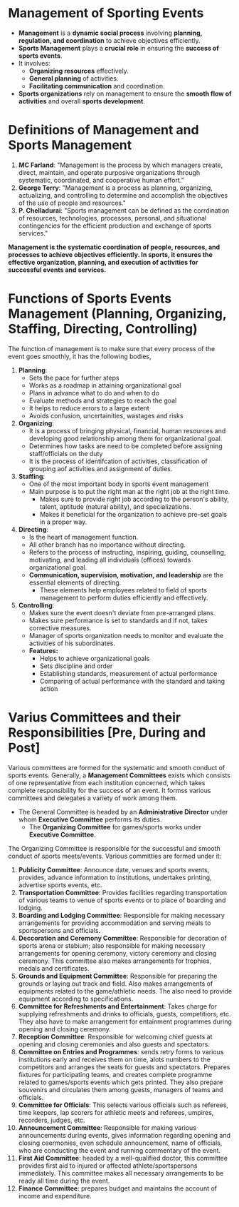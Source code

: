 # Management of Sporting Events
- **Management** is a **dynamic social process** involving **planning, regulation, and coordination** to achieve objectives efficiently.  
- **Sports Management** plays a **crucial role** in ensuring the **success of sports events**.  
- It involves:  
  - **Organizing resources** effectively.  
  - **General planning** of activities.  
  - **Facilitating communication** and coordination.  
- **Sports organizations** rely on management to ensure the **smooth flow of activities** and overall **sports development**.

# Definitions of Management and Sports Management
1. **MC Farland**: "Management is the process by which managers create, direct, maintain, and operate purposive organizations through systematic, coordinated, and cooperative human effort." 
2. **George Terry**: "Management is a process as planning, organizing, actualizing, and controlling to determine and accomplish the objectives of the use of people and resources." 
3. **P. Chelladurai**: "Sports management can be defined as the corrdination of resources, technologies, processes, personal, and situational contingencies for the efficient production and exchange of sports services." 

**Management is the systematic coordination of people, resources, and processes to achieve objectives efficiently. In sports, it ensures the effective organization, planning, and execution of activities for successful events and services.**

# Functions of Sports Events Management (Planning, Organizing, Staffing, Directing, Controlling)
The function of management is to make sure that every process of the event goes smoothly, it has the following bodies, 

1. **Planning**: 
    - Sets the pace for further steps
    - Works as a roadmap in attaining organizational goal 
    - Plans in advance what to do and when to do 
    - Evaluate methods and strategies to reach the goal
    - It helps to reduce errors to a large extent
    - Avoids confusion, uncertainities, wastages and risks 
2. **Organizing**: 
    - It is a process of bringing physical, financial, human resources and developing good relationship among them for organizational goal. 
    - Determines how tasks are need to be completed before assigning staff/officials on the duty
    - It is the process of identifcation of activities, classification of grouping aof activities and assignment of duties. 
3. **Staffing**: 
    - One of the most important body in sports event management 
    - Main purpose is to put the right man at the right job at the right time.
        - Makes sure to provide right job according to the person's ability, talent, aptitude (natural ability), and specializations. 
        - Makes it beneficial for the organization to achieve pre-set goals in a proper way. 
4. **Directing**: 
    - Is the heart of management function. 
    - All other branch has no importance without directing. 
    - Refers to the process of instructing, inspiring, guiding, counselling, motivating, and leading all individuals (offices) towards organizational goal.
    - **Communication, supervision, motivation, and leadership** are the essential elements of directing.
        - These elements help employees related to field of sports management to perform duties efficiently and effectively.
5. **Controlling**:
    - Makes sure the event doesn't deviate from pre-arranged plans. 
    - Makes sure performance is set to standards and if not, takes corrective measures.
    - Manager of sports organization needs to monitor and evaluate the activities of his subordinates.
    - **Features:**
        - Helps to achieve organizational goals
        - Sets discipline and order
        - Establishing standards, measurement of actual performance
        - Comparing of actual performance with the standard and taking action

# Varius Committees and their Responsibilities [Pre, During and Post]
Various committees are formed for the systematic and smooth conduct of sports events. Generally, a **Management Committees** exists which consists of one representative from each institution concerned, which takes complete responsibility for the success of an event. It formss various committees and delegates a variety of work among them. 

- The General Committee is headed by an **Administrative Director** under whom **Executive Committee** performs its duties.
    - The **Organizing Committee** for games/sports works under **Executive Committee**.

The Organizing Committee is responsible for the successful and smooth conduct of sports meets/events. Various committies are formed under it:

1. **Publicity Committee**: Announce date, venues and sports events, provides, advance information to institutions, undertakes printing, advertise sports events, etc. 
2. **Transportation Committee**: Provides facilities regarding transportation of various teams to venue of sports events or to place of boarding and lodging. 
3. **Boarding and Lodging Committee**: Responsible for making necessary arrangements for providing accommodation and serving meals to sportspersons and officials. 
4. **Deccoration and Ceremony Committee**: Responsible for decoration of sports arena or stabium; also responsible for making necessary arrangements for opening ceremony, victory ceremony and closing ceremony. This committee also makes arrangements for trophies, medals and certificates. 
5. **Grounds and Equipment Committee**: Responsible for preparing the grounds or laying out track and field. Also makes arrangements of equipments related to the game/athletic needs. The also need to provide equipment according to specifications. 
6. **Committee for Refreshments and Entertainment**: Takes charge for supplying refreshments and drinks to officials, guests, competitiors, etc. They also have to make arrangement for entainment programmes during opening and closing ceremony. 
7. **Reception Committee**: Responsible for welcoming chief guests at opening and closing ceremonies and also guests and spectators. 
8. **Committee on Entries and Programmes**: sends retry forms to various institutions early and receives them on time, alots numbers to the competitors and arranges the seats for guests and spectators. Prepares fixtures for participating teams, and creates complete programme related to games/sports events which gets printed. They also prepare souvenirs and circulates them among guests, managers of teams and officials. 
9. **Committee for Officials**: This selects various officials such as referees, time keepers, lap scorers for athletic meets and referees, umpires, recorders, judges, etc. 
10. **Announcement Committee**: Responsible for making various announcements during events, gives information regarding opening and closing ceermonies, even schedule announcement, name of officials, who are conducting the event and running commentary of the event. 
11. **First Aid Committee**: headed by a well-qualified doctor, this committee provides first aid to injured or affected athlete/sportspersons immediately. This committee makes all necessary arrangements to be ready all time during the event.
12. **Finance Committee**: prepares budget and maintains the account of income and expenditure.


